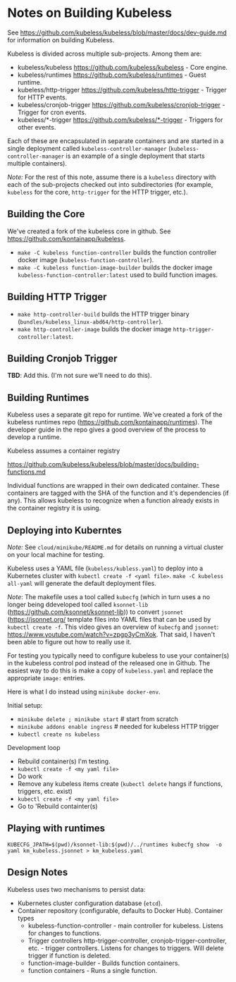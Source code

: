 # Notes on Building Kubeless

See <https://github.com/kubeless/kubeless/blob/master/docs/dev-guide.md> for information on building Kubeless.

Kubeless is divided across multiple sub-projects. Among them are:

- kubeless/kubeless <https://github.com/kubeless/kubeless> - Core engine.
- kubeless/runtimes <https://github.com/kubeless/runtimes> - Guest runtime.
- kubeless/http-trigger <https://github.com/kubeless/http-trigger> - Trigger for HTTP events.
- kubeless/cronjob-trigger <https://github.com/kubeless/cronjob-trigger> - Trigger for cron events.
- kubeless/*-trigger <https://github.com/kubeless/*-trigger> - Triggers for other events.

Each of these are encapsulated in separate containers and are started in a single deployment called `kubeless-controller-manager` (`kubeless-controller-manager` is an example of a single deployment that starts multiple containers).

*Note:* For the rest of this note, assume there is a `kubeless` directory with each of the sub-projects checked out into subdirectories (for example, `kubeless` for the core, `http-trigger` for the HTTP trigger, etc.).

## Building the Core

We've created a fork of the kubeless core in github. See <https://github.com/kontainapp/kubeless>.

- `make -C kubeless function-controller` builds the function controller docker image (`kubeless-function-controller`).
- `make -C kubeless function-image-builder` builds the docker image `kubeless-function-controller:latest` used to build function images.

## Building HTTP Trigger

- `make http-controller-build` builds the HTTP trigger binary (`bundles/kubeless_linux-abd64/http-controller`).
- `make http-controller-image` builds the docker image `http-trigger-controller:latest`.

## Building Cronjob Trigger

**TBD**: Add this. (I'm not sure we'll need to do this).

## Building Runtimes

Kubeless uses a separate git repo for runtime. We've created a fork of the kubeless runtimes repo (<https://github.com/kontainapp/runtimes>). The developer guide in the repo gives a good overview of the process to develop a runtime.

Kubeless assumes a container registry

<https://github.com/kubeless/kubeless/blob/master/docs/building-functions.md>

Individual functions are wrapped in their own dedicated container. These containers are tagged with the SHA of the function and it's dependencies (if any). This allows kubeless to recognize when a function already exists in the container registry it is using.

## Deploying into Kuberntes

*Note:* See `cloud/minikube/README.md` for details on running a virtual cluster on your local machine for testing.

Kubeless uses a YAML file (`kubeless/kubless.yaml`) to deploy into a Kubernetes cluster with `kubectl create -f <yaml file>`. `make -C kubeless all-yaml` will generate the default deployment files.

*Note*: The makefile uses a tool called `kubecfg` (which in turn uses a no longer being ddeveloped tool called `ksonnet-lib` (<https://github.com/ksonnet/ksonnet-lib>)) to convert `jsonnet` (<https://jsonnet.org/> template files into YAML files that can be used by `kubectl create -f`. This video gives an overview of `kubecfg` and `jsonnet`: <https://www.youtube.com/watch?v=zpgp3yCmXok>. That said, I haven't been able to figure out how to really use it.

For testing you typically need to configure kubeless to use your container(s) in the kubeless control pod instead of the released one in Github. The easiest way to do this is make a copy of `kubeless.yaml` and replace the appropriate `image:` entries.

Here is what I do instead using `minikube docker-env`.

Initial setup:

- `minikube delete ; minikube start` # start from scratch
- `minikube addons enable ingress` # needed for kubeless HTTP trigger
- `kubectl create ns kubeless`

Development loop

- Rebuild container(s) I'm testing.
- `kubectl create -f <my yaml file>`
- Do work
- Remove any kubeless items create (`kubectl delete` hangs if functions, triggers, etc. exist)
- `kubectl create -f <my yaml file>`
- Go to 'Rebuild containter(s)

## Playing with runtimes

```
KUBECFG_JPATH=$(pwd)/ksonnet-lib:$(pwd)/../runtimes kubecfg show  -o yaml km_kubeless.jsonnet > km_kubeless.yaml
```

## Design Notes

Kubeless uses two mechanisms to persist data:

- Kubernetes cluster configuration database (`etcd`).
- Container repository (configurable, defaults to Docker Hub). Container types
  - kubeless-function-controller - main controller for kubeless. Listens for changes to functions.
  - Trigger controllers http-trigger-controller, cronjob-trigger-controller, etc. - trigger controllers. Listens for changes to triggers. Will delete trigger if function is deleted.
  - function-image-builder -  Builds function containers.
  - function containers - Runs a single function.
